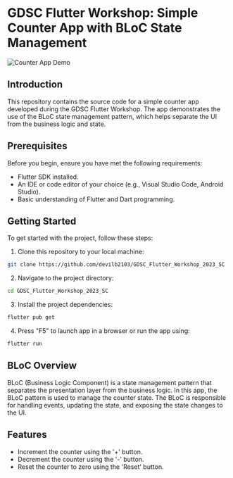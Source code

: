 # GDSC Flutter Workshop: Simple Counter App with BLoC State Management

![Counter App Demo](https://storage.googleapis.com/cms-storage-bucket/6a07d8a62f4308d2b854.svg)

## Introduction

This repository contains the source code for a simple counter app developed during the GDSC Flutter Workshop. The app demonstrates the use of the BLoC state management pattern, which helps separate the UI from the business logic and state.

## Prerequisites

Before you begin, ensure you have met the following requirements:

- Flutter SDK installed.
- An IDE or code editor of your choice (e.g., Visual Studio Code, Android Studio).
- Basic understanding of Flutter and Dart programming.

## Getting Started

To get started with the project, follow these steps:

1. Clone this repository to your local machine:

```bash
git clone https://github.com/devilb2103/GDSC_Flutter_Workshop_2023_SC
```

2. Navigate to the project directory:

```bash
cd GDSC_Flutter_Workshop_2023_SC
```

3. Install the project dependencies:

```bash
flutter pub get
```

4. Press "F5" to launch app in a browser or run the app using:

```bash
flutter run
```

## BLoC Overview

BLoC (Business Logic Component) is a state management pattern that separates the presentation layer from the business logic. In this app, the BLoC pattern is used to manage the counter state. The BLoC is responsible for handling events, updating the state, and exposing the state changes to the UI.
<br>

## Features

- Increment the counter using the '+' button.
- Decrement the counter using the '-' button.
- Reset the counter to zero using the 'Reset' button.
